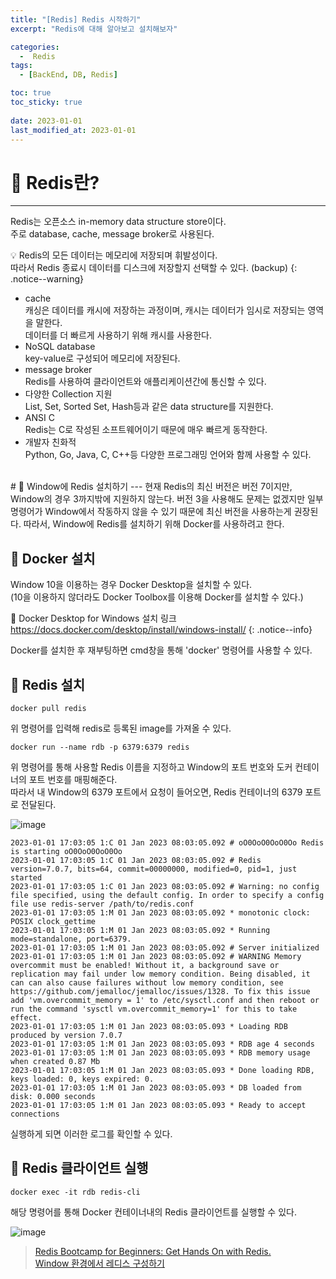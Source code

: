 ```yaml
---
title: "[Redis] Redis 시작하기"
excerpt: "Redis에 대해 알아보고 설치해보자"

categories:
  -  Redis
tags:
  - [BackEnd, DB, Redis]

toc: true
toc_sticky: true
 
date: 2023-01-01
last_modified_at: 2023-01-01
---
```


# 🚀 Redis란?
---
Redis는 오픈소스 in-memory data structure store이다.  
주로 database, cache, message broker로 사용된다.

💡 Redis의 모든 데이터는 메모리에 저장되며 휘발성이다.  
따라서 Redis 종료시 데이터를 디스크에 저장할지 선택할 수 있다. (backup)
{: .notice--warning}

- cache  
  캐싱은 데이터를 캐시에 저장하는 과정이며, 캐시는 데이터가 임시로 저장되는 영역을 말한다.  
  데이터를 더 빠르게 사용하기 위해 캐시를 사용한다.
- NoSQL database  
  key-value로 구성되어 메모리에 저장된다.
- message broker  
  Redis를 사용하여 클라이언트와 애플리케이션간에 통신할 수 있다.
- 다양한 Collection 지원  
  List, Set, Sorted Set, Hash등과 같은 data structure를 지원한다.
- ANSI C  
  Redis는 C로 작성된 소프트웨어이기 때문에 매우 빠르게 동작한다.
- 개발자 친화적  
  Python, Go, Java, C, C++등 다양한 프로그래밍 언어와 함께 사용할 수 있다.

<br>
# 🚀 Window에 Redis 설치하기
---
현재 Redis의 최신 버전은 버전 7이지만, Window의 경우 3까지밖에 지원하지 않는다.  
버전 3을 사용해도 문제는 없겠지만 일부 명령어가 Window에서 작동하지 않을 수 있기 때문에 최신 버전을 사용하는게 권장된다.  
따라서, Window에 Redis를 설치하기 위해 Docker를 사용하려고 한다.

## 📝 Docker 설치
Window 10을 이용하는 경우 Docker Desktop을 설치할 수 있다.  
(10을 이용하지 않더라도 Docker Toolbox를 이용해 Docker를 설치할 수 있다.)

🔗 Docker Desktop for Windows 설치 링크  
<https://docs.docker.com/desktop/install/windows-install/>
{: .notice--info}

Docker를 설치한 후 재부팅하면 cmd창을 통해 'docker' 명령어를 사용할 수 있다.

## 📝 Redis 설치
```
docker pull redis
```
위 명령어를 입력해 redis로 등록된 image를 가져올 수 있다.

```
docker run --name rdb -p 6379:6379 redis
```
위 명령어를 통해 사용할 Redis 이름을 지정하고 Window의 포트 번호와 도커 컨테이너의 포트 번호를 매핑해준다.  
따라서 내 Window의 6379 포트에서 요청이 들어오면, Redis 컨테이너의 6379 포트로 전달된다.

![image](https://user-images.githubusercontent.com/85219306/210164995-aa1bc071-6651-4226-9cfa-820e2877548c.png)

```
2023-01-01 17:03:05 1:C 01 Jan 2023 08:03:05.092 # oO0OoO0OoO0Oo Redis is starting oO0OoO0OoO0Oo
2023-01-01 17:03:05 1:C 01 Jan 2023 08:03:05.092 # Redis version=7.0.7, bits=64, commit=00000000, modified=0, pid=1, just started
2023-01-01 17:03:05 1:C 01 Jan 2023 08:03:05.092 # Warning: no config file specified, using the default config. In order to specify a config file use redis-server /path/to/redis.conf
2023-01-01 17:03:05 1:M 01 Jan 2023 08:03:05.092 * monotonic clock: POSIX clock_gettime
2023-01-01 17:03:05 1:M 01 Jan 2023 08:03:05.092 * Running mode=standalone, port=6379.
2023-01-01 17:03:05 1:M 01 Jan 2023 08:03:05.092 # Server initialized
2023-01-01 17:03:05 1:M 01 Jan 2023 08:03:05.092 # WARNING Memory overcommit must be enabled! Without it, a background save or replication may fail under low memory condition. Being disabled, it can can also cause failures without low memory condition, see https://github.com/jemalloc/jemalloc/issues/1328. To fix this issue add 'vm.overcommit_memory = 1' to /etc/sysctl.conf and then reboot or run the command 'sysctl vm.overcommit_memory=1' for this to take effect.
2023-01-01 17:03:05 1:M 01 Jan 2023 08:03:05.093 * Loading RDB produced by version 7.0.7
2023-01-01 17:03:05 1:M 01 Jan 2023 08:03:05.093 * RDB age 4 seconds
2023-01-01 17:03:05 1:M 01 Jan 2023 08:03:05.093 * RDB memory usage when created 0.87 Mb
2023-01-01 17:03:05 1:M 01 Jan 2023 08:03:05.093 * Done loading RDB, keys loaded: 0, keys expired: 0.
2023-01-01 17:03:05 1:M 01 Jan 2023 08:03:05.093 * DB loaded from disk: 0.000 seconds
2023-01-01 17:03:05 1:M 01 Jan 2023 08:03:05.093 * Ready to accept connections
```
실행하게 되면 이러한 로그를 확인할 수 있다.

## 📝 Redis 클라이언트 실행
```
docker exec -it rdb redis-cli
```
해당 명령어를 통해 Docker 컨테이너내의 Redis 클라이언트를 실행할 수 있다.

![image](https://user-images.githubusercontent.com/85219306/210165054-5163e07c-deec-4a5c-9700-11f0a06204e6.png)

> [Redis Bootcamp for Beginners: Get Hands On with Redis.](https://www.udemy.com/course/redis-bootcamp-for-beginners/)  
> [Window 환경에서 레디스 구성하기](https://jungwoong.tistory.com/59)